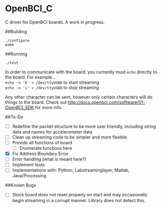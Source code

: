 # OpenBCI_C

C driver for OpenBCI boards.  A work in progress.

##Building

```
./configure
make
```

##Running

`./test`

In order to communicate with the board, you currently must `echo` directly to the board. For example...<br/>
`echo -n 'b' > /dev/ttyUSB0` to start streaming <br/>
`echo -n 's' > /dev/ttyUSB0` to stop streaming <br/>

Any other character can be sent, however only certain characters will do things to the board. Check out http://docs.openbci.com/software/01-OpenBCI_SDK for more info.

##To-Do
- [ ] Redefine the packet structure to be more user friendly, including string data and names for accelerometer data
- [ ] Clean up streaming code to be simpler and more flexible
- [ ] Provide all functions of board
  - [ ] Enumerate functions here
- [x] Fix Address Boundary Error
- [ ] Error handling (what is meant here?)
- [ ] Implement tests
- [ ] Implementations with: Python, Labstreaminglayer, Matlab, Java/Processing

##Known Bugs
- [ ] Stock board does not reset properly on start and may occasionally begin streaming in a corrupt manner.  Library does not detect this.
